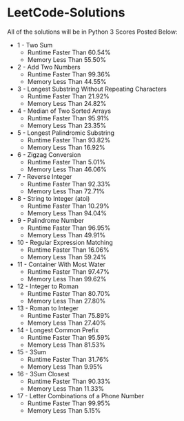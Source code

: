 # LeetCode-Solutions
All of the solutions will be in Python 3
Scores Posted Below:

- 1 - Two Sum
    - Runtime Faster Than 60.54%
    - Memory Less Than 55.50%
- 2 - Add Two Numbers
    - Runtime Faster Than 99.36%
    - Memory Less Than 44.55%
- 3 - Longest Substring Without Repeating Characters
    - Runtime Faster Than 21.92%
    - Memory Less Than 24.82%
- 4 - Median of Two Sorted Arrays
    - Runtime Faster Than 95.91%
    - Memory Less Than 23.35%
- 5 - Longest Palindromic Substring
    - Runtime Faster Than 93.82%
    - Memory Less Than 16.92%
- 6 - Zigzag Conversion
    - Runtime Faster Than 5.01%
    - Memory Less Than 46.06%
- 7 - Reverse Integer
    - Runtime Faster Than 92.33%
    - Memory Less Than 72.71%
- 8 - String to Integer (atoi)
    - Runtime Faster Than 10.29%
    - Memory Less Than 94.04%
- 9 - Palindrome Number
    - Runtime Faster Than 96.95%
    - Memory Less Than 49.91%
- 10 - Regular Expression Matching
    - Runtime Faster Than 16.06%
    - Memory Less Than 59.24%
- 11 - Container With Most Water
    - Runtime Faster Than 97.47%
    - Memory Less Than 99.62%
- 12 - Integer to Roman
    - Runtime Faster Than 80.70%
    - Memory Less Than 27.80%
- 13 - Roman to Integer
    - Runtime Faster Than 75.89%
    - Memory Less Than 27.40%
- 14 - Longest Common Prefix
    - Runtime Faster Than 95.59%
    - Memory Less Than 81.53%
- 15 - 3Sum
    - Runtime Faster Than 31.76%
    - Memory Less Than 9.95%
- 16 - 3Sum Closest
    - Runtime Faster Than 90.33%
    - Memory Less Than 11.33%
- 17 - Letter Combinations of a Phone Number
    - Runtime Faster Than 99.95%
    - Memory Less Than 5.15%